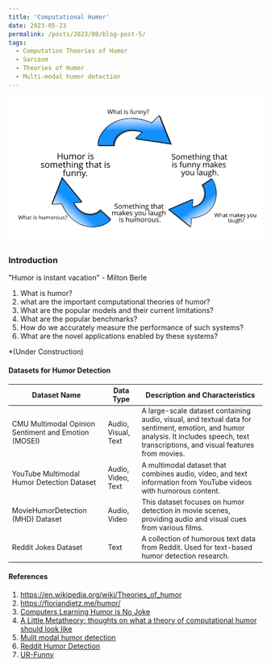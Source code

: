 ```yaml
---
title: 'Computational Humor'
date: 2023-05-23
permalink: /posts/2023/08/blog-post-5/
tags:
  - Computation Theories of Humor
  - Sarcasm
  - Theories of Humor
  - Multi-modal humor detection
---
```


![Computational Humor](images/The_Cycle_of_defining_humor.png)

### Introduction

"Humor is instant vacation" - Milton Berle

1. What is humor?
2. what are the important computational theories of humor?
3. What are the popular models and their current limitations?
4. What are the popular benchmarks? 
5. How do we accurately measure the performance of such systems?
6. What are the novel applications enabled by these systems?


*(Under Construction)
#### Datasets for Humor Detection

| Dataset Name                              | Data Type        | Description and Characteristics                   |
|------------------------------------------|------------------|---------------------------------------------------|
| CMU Multimodal Opinion Sentiment and Emotion (MOSEI) | Audio, Visual, Text | A large-scale dataset containing audio, visual, and textual data for sentiment, emotion, and humor analysis. It includes speech, text transcriptions, and visual features from movies. |
| YouTube Multimodal Humor Detection Dataset | Audio, Video, Text | A multimodal dataset that combines audio, video, and text information from YouTube videos with humorous content. |
| MovieHumorDetection (MHD) Dataset         | Audio, Video     | This dataset focuses on humor detection in movie scenes, providing audio and visual cues from various films. |
| Reddit Jokes Dataset                      | Text             | A collection of humorous text data from Reddit. Used for text-based humor detection research. |



#### References
1. https://en.wikipedia.org/wiki/Theories_of_humor
2. https://floriandietz.me/humor/
3. [Computers Learning Humor is No Joke](https://hdsr.mitpress.mit.edu/pub/wi9yky5c/release/3)
4. [A Little Metatheory: thoughts on what a theory of computational humor should look like](https://cdn.aaai.org/ocs/5644/5644-23789-1-PB.pdf)
5. [Mulit modal humor detection](https://delta-lab-iitk.github.io/Multimodal-Humor-Dataset/)
6. [Reddit Humor Detection](https://github.com/orionw/RedditHumorDetection)
7. [UR-Funny](https://github.com/ROC-HCI/UR-FUNNY) 


